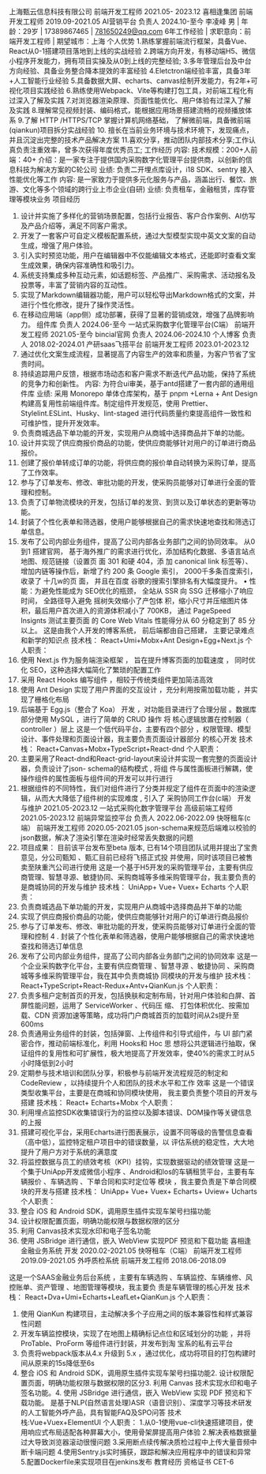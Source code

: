 上海甄云信息科技有限公司 前端开发工程师 2021.05- 2023.12
喜相逢集团 前端开发工程师 2019.09-2021.05
AI营销平台 负责人 2024.10-至今
李凌峰
男 | 年龄：29岁 | 17389867465 | 781650249@qq.com
6年工作经验 | 求职意向：前端开发工程师 | 期望城市：上海
个人优势
1.熟练掌握前端流行框架，具备Vue、React从0-1搭建项目落地到上线的实战经验
2.跨端方向开发，有移动端H5、微信小程序开发能力，拥有项目实操及从0到上线的完整经验;
3.多年管理后台及中台方向经验、具备业务整合降本提效的丰富经验
4.Eletctron端经验丰富，具备3年+人工智能行业经验
5.具备数据大屏、echarts、canvas绘制开发能力，有2年+可视化项目实践经验
6.熟练使用Webpack、Vite等构建打包工具，对前端工程化有过深入了解及实践
7.对浏览器渲染原理、页面性能优化、用户体验有过深入了解及实践
8.理解常见视频封装、编码格式，能根据应用场景搭建流畅的视频播放体系
9.了解 HTTP /HTTPS/TCP 掌握计算机网络基础， 了解微前端，具备微前端(qiankun)项目拆分实战经验
10. 擅长在当前业务环境与技术环境下，发现痛点，并且沉淀出完整的技术产品解决方案
11.喜欢分享，推动团队内部技术分享;工作认真负责注重效率，曾多次获得年度优秀员工;
工作经历
内容:
技术规模：200+人前端：40+
介绍：是一家专注于提供国内采购数字化管理平台提供商，以创新的信息科技为解决方案的C轮公司
业绩:
负责二开埋点库设计，i18 SDK、sentry 接入性能优化等工作
内容:
是一家致力于提供多元化服务与产品，涵盖出行、餐饮、旅游、文化等多个领域的跨行业上市企业(自研)
业绩:
负责租车，金融租赁，库存管理等模块业务
项目经历
1. 设计并实施了多样化的营销场景配置，包括行业报告、客户合作案例、AI仿写及产品介绍等，满足不同客户需求。
2. 开发了一套客户可自定义模板配置系统，通过大型模型实现中英文文案的自动生成，增强了用户体验。
3. 引入实时预览功能，用户在编辑器中不仅能编辑文本格式，还能即时查看文案生成效果，确保内容准确性和吸引力。
4. 系统支持集成多种互动元素，如话题标签、产品推广、采购需求、活动报名及投票等，丰富了营销内容的互动性。
5. 实现了Markdown编辑器功能，用户可以轻松导出Markdown格式的文案，并进行个性化修改，提升了操作灵活性。
6. 在移动应用端（app侧）成功部署，获得了显著的营销成效，增强了品牌影响力。
组件库 负责人 2024.06-至今
一站式采购数字化管理平台(C端） 前端开发工程师 2021.05-至今
bincial官网 负责人 2024.06-2024.10
个人博客 负责人 2018.02-2024.01
产研saas飞搭平台 前端开发工程师 2023.01-2023.12
7. 通过优化文案生成流程，显著提高了内容生产的效率和质量，为客户节省了宝贵时间。
8. 持续追踪用户反馈，根据市场动态和客户需求不断迭代产品功能，保持了系统的竞争力和创新性。
内容:
为符合ui审美，基于antd搭建了一套内部的通用组件库
业绩:
采用 Monorepo 单体仓库架构，基于 pnpm +Lerna + Ant Design 构建高复用性前端组件库。制定组件开发规范，使用
Prettier、Stylelint.ESLint、Husky、lint-staged 进行代码质量约束提高组件一致性和可维护性，提升开发效率。
1. 负责商城选品下单功能的开发，实现用户从商城中选择商品并下单的功能。
2. 设计并实现了供应商报价商品的功能，使供应商能够针对用户的订单进行商品报价。
3. 创建了报价单转成订单的功能，将供应商的报价单自动转换为采购订单，提高了工作效率。
4. 参与了订单发布、修改、审批功能的开发，使采购员能够对订单进行全面的管理和控制。
5. 负责了订单物流模块的开发，包括订单的发货、到货以及订单状态的更新等功能。
6. 封装了个性化表单和筛选器，使用户能够根据自己的需求快速地查找和筛选订单信息。
7. 发布了公司内部业务组件，提高了公司内部各业务部门之间的协同效率。
从0到1 搭建官网， 基于海外推广的需求进行优化，添加结构化数据、多语言站点地图、规范链接（设置页 面 301 和硬 404，添
加 canonical link 标签等）、增加内链等操作后，新增了约 200 条 Google 索引， 2000千多条百度索引，收录了 十几w的页
面， 并且在百度 谷歌的搜索引擎排名有大幅度提升。
• 性能：为避免性能成为 SEO优化的瓶颈， 全站从 SSR 向 SSG 迁移缩小了响应时间， 全路径导入避免 摇树失效缩小了产包体
积，缩小尺寸并压缩图片体积，最后用户首次进入的资源体积减小了 700KB， 通过 PageSpeed Insignts 测试主要页面
的 Core Web Vitals 性能得分从 60 分稳定到了 85 分以上。
这是由我个人开发的博客系统， 前后端都由自己搭建， 主要记录难点和新学的知识点
技术栈： React+Umi+Mobx+Ant Design+Egg+Next.js
个人职责：
1. 使用 Next.js 作为服务端渲染框架 ， 旨在提升博客页面的加载速度 ， 同时优化 SEO，这种选择大幅简化了繁琐的配置工作
2. 采用 React Hooks 编写组件 ，相较于传统类组件更加简洁高效
3. 使用 Ant Design 实现了用户界面的交互设计 ，充分利用按需加载功能 ，并实现了栅格化布局
4. 后端基于 Egg.js（整合了 Koa） 开发 ，对功能目录进行了合理分层 。数据库部分使用 MySQL ，进行了简单的
CRUD 操作 将 核心逻辑放置在控制器（ controller ）层上
这是一个低代码平台，主要有四个部分 ，权限管理、模型设计、事件处理和页面设计器，我主要负责页面设计器部分
的核心开发
技术栈： React+Canvas+Mobx+TypeScript+React-dnd
个人职责：
1. 主要采用了React-dnd和React-grid-layout来设计并实现一套完整的页面设计器，负责设计了json- schema的结构模式 , 将组
件与属性面板进行解耦，使操作组件的属性面板与组件间的开发可以并行进行
2. 根据组件的不同特性，我们对组件进行了分类并规定了组件在页面中的渲染逻辑，从而大大降低了组件树的实现难度 , 引入了
采购协同工作台(c端） 开发与维护 2021.05-2023.12
一站式采购化数字管理平台 高级前端工程师 2021.05-2023.12
前端异常监控平台 负责人 2022.06-2022.09
快呀租车(c端） 前端开发工程师 2020.05-2021.05
json-schema来规范后端难以校验的json数据，解决了渲染引擎在渲染时经常丢失数据的问题
3. 项目成果： 目前该平台发布至beta 版本, 已有14个项目团队试用并提出了宝贵意见，分公司甄知 、甄汇目前已经将飞搭正式投
并使用，同时该项目已被售卖至陕重汽公司进行使用
这是一个基于H5开发的采购管理平台，主要有供应商管理、智慧寻源、敏捷协同、采购商城等多维采购管理平台，我主要负责的
是商城协同的开发与维护
技术栈： UniApp+ Vue+ Vuex+ Echarts
个人职责：
1. 负责商城选品下单功能的开发，实现用户从商城中选择商品并下单的功能
2. 实现了供应商报价商品的功能，使供应商能够针对用户的订单进行商品报价
3. 参与了订单发布、修改、审批功能的开发，使采购员能够对订单进行全面的管理和控制
4 . 封装了个性化表单和筛选器，使用户能够根据自己的需求快速地查找和筛选订单信息
5. 发布了公司内部业务组件，提高了公司内部各业务部门之间的协同效率
这是一个企业采购数字化平台，主要有供应商管理 、智慧寻源 、敏捷协同 、采购商城等多维采购管理平台，我在其中负责商城协
同模块的开发与维护
技术栈： React+TypeScript+React-Redux+Antv+QianKun.js
个人职责：
1. 负责多租户定制首页的开发，包括换肤和定制布局，针对用户体验和白屏、首屏性能问题，运用了 ServiceWorker 、代码压
缩、 打包体积优化、按需加载、CDN 资源加速等策略，成功将门户商城首页的加载时间从2s提升至600ms
2. 负责通用业务组件的封装，包括弹窗、上传组件和引导式组件，与 UI 部门紧密合作，推动前端标准化，利用 Hooks和 Hoc 思
想将公共逻辑进行抽取，保证组件的复用性和可扩展性，极大地提高了开发效率，使40%的需求工时从5小时降低到2小时
3. 定期参与技术培训和团队分享，积极参与前端开发流程规范的制定和 CodeReview ，以持续提升个人和团队的技术水平和工作
效率
这是一个错误类型收集平台，主要是在商城和协同模块使用， 我主要负责整个项目的开发与搭建
技术栈： React+ Echarts+Mobx
个人职责：
1. 利用埋点监控SDK收集错误行为的监控以及脚本错误、DOM操作等关键信息的上报
2. 搭建可视化平台，采用Echarts进行图表展示，设置不同等级的告警信息查看（高中低），监控特定租户项目中的错误数量，以
评估系统的稳定性，大大地提升了用户方对于系统的满意度
3. 将监控数据与员工的绩效考核（KPI）挂钩，实现数据驱动的绩效管理
这是一个集于UniApp开发成微信小程序 、Android和Ios的车辆租赁平台，主要有车辆报价 、车辆选购 、下单合同和实时定位等
模块 ，我主要负责是下单合同模块的开发与搭建
技术栈： UniApp+ Vue+ Vuex+ Echarts+ Uview+ Ucharts
个人职责：
1. 整合 iOS 和 Android SDK，调用原生插件实现车架号扫描功能
2. 设计权限配置页面，明确功能权限与数据权限的区分
3. 利用 Canvas技术实现水印和电子签名功能
4. 使用 JSBridge 进行通信，嵌入 WebView 实现PDF 预览和下载功能
喜相逢金融业务系统 开发 2020.02-2021.05
快呀租车（C端） 前端开发工程师 2019.09-2021.05
外呼质检系统 前端开发工程师 2018.06-2018.09
<!-- 闽江学院 本科 软件工程 2016-2020 -->
这是一个SAAS金融业务后台系统 ，主要有车辆选购 、车辆监控、车辆维修、风控账单、资产管理 、地图管理等模块，我主要负
责是车辆管理的核心开发
技术栈： React+Dva+Umi+Echarts+LeafLet+QianKun.js
个人职责：
1. 使用 QianKun 构建项目，主动解决多个子应用之间的版本兼容性和样式兼容性问题
2. 开发车辆监控模块，实现了在地图上精确标记点位和区域划分的功能 ，并将ProTable、ProForm 等组件进行封装，并发布到淘
宝系的私有云平台
3. 负责将webpack版本从4.x 升级到 5.x ，通过优化，成功将项目的打包构建时间从原来的15s降低至6s
1. 整合 iOS 和 Android SDK，调用原生插件实现车架号扫描功能2. 设计权限配置页面，明确功能权限与数据权限的区分3. 利用
Canvas 技术实现水印和电子签名功能。4. 使用 JSBridge 进行通信，嵌入 WebView 实现 PDF 预览和下载功能。
是基于NLP(自然语言处理)ASR（语音识别）、深度学习等技术研发的人工智能外呼产品，具有智能FAQ及SPO问答
技术栈:Vue+Vuex+ElementUI
个人职责：
1.从0-1使用vue-cli快速搭建项目，使用响应式布局适配各种屏幕大小，使用骨架屏提高用户体验
2.解决表格数据量过大导致浏览器滚动很慢问题
3.采用断点续传解决质检过程中上传大量音频中断卡端问题
4.使用Sentry.js实时捕获，跟踪和解决应用程序中的错误和异常
5.配置Dockerfile来实现项目在jenkins发布
教育经历
资格证书
CET-6
